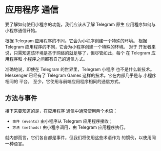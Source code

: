 # 应用程序 通信

要了解如何使用小程序的功能，我们应该从了解 Telegram 原生
应用程序如何与小程序通信开始。

根据 Telegram 应用程序的不同，它会为小程序创建一个特殊的环境。 根据 Telegram 应用程序的不同，它会为小程序创建一个特殊的环境。 对于
开发者来说，只需知道该环境是基于网络的就足够了，但尽管如此，每个
在 Telegram 应用程序和 小程序之间都有自己的通信方式。

准确地说，即使在 Telegram 的世界里，Telegram 小程序 也不是什么新技术。
Messenger 已经有了 Telegram Games 这样的技术，它在内部几乎是与 小程序相同的
平台。  至少，它使用与前端应用程序相同的通信方式。

## 方法与事件

接下来要知道的是，在应用程序
通信中通常使用两个术语：

- `事件 (events)` 由小程序从 Telegram 应用程序接收；
- `方法 (methods)` 由小程序调用，由 Telegram 应用程序执行。

就内部而言，它们各自都是事件，但我们将使用这些术语作为
的惯例，以使用同一种语言。
